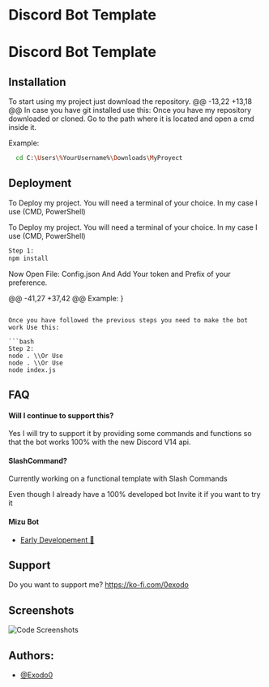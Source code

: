 # Discord Bot Template

# Discord Bot Template 
## Installation

To start using my project just download the repository.
@@ -13,22 +13,18 @@ In case you have git installed use this:
Once you have my repository downloaded or cloned. Go to the path where it is located and open a cmd inside it.

Example:

```bash
  cd C:\Users\%YourUsername%\Downloads\MyProyect
```

## Deployment

To Deploy my project. You will need a terminal of your choice. In my case I use (CMD, PowerShell)

To Deploy my  project. You will need a terminal of your choice. In my case I use (CMD, PowerShell)
```bash
Step 1:
npm install
```

Now Open File: Config.json
And Add Your token and Prefix of your preference.

@@ -41,27 +37,42 @@ Example:
}
```

Once you have followed the previous steps you need to make the bot work Use this:

```bash
Step 2:
node . \\Or Use
node . \\Or Use 
node index.js
```

## FAQ

#### Will I continue to support this?

Yes I will try to support it by providing some commands and functions so that the bot works 100% with the new Discord V14 api.

#### SlashCommand?

Currently working on a functional template with Slash Commands

Even though I already have a 100% developed bot Invite it if you want to try it

#### Mizu Bot
- [Early Developement 🤖](https://discord.com/api/oauth2/authorize?client_id=1014990793280323624&permissions=8&scope=bot%20applications.commands)


## Support

Do you want to support me? https://ko-fi.com/0exodo


## Screenshots

![Code Screenshots](https://media.discordapp.net/attachments/1053049310507446452/1065584151681581137/code.png?width=418&height=473)


## Authors:

- [@Exodo0](https://github.com/Exodo0)
